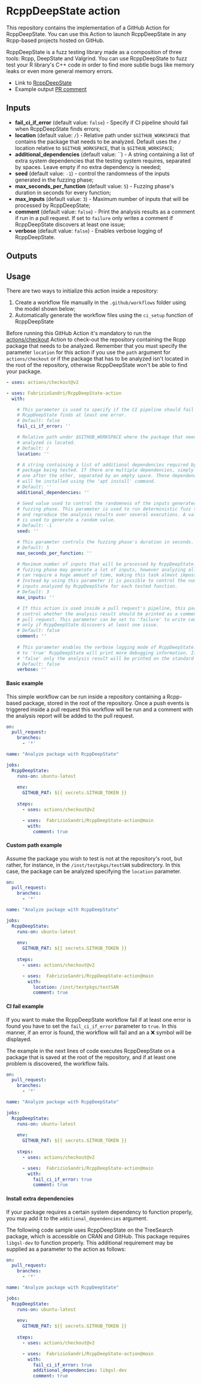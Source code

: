 # RcppDeepState action
This repository contains the implementation of a GitHub Action for RcppDeepState. You can use this Action to launch RcppDeepState in any Rcpp-based projects hosted on GitHub.

RcppDeepState is a fuzz testing library made as a composition of three tools: Rcpp, DeepState and Valgrind. You can use RcppDeepState to fuzz test your R library's C++ code in order to find more subtle bugs like memory leaks or even more general memory errors. 

* Link to [RcppDeepState](https://github.com/FabrizioSandri/RcppDeepState)
* Example output [PR comment](https://github.com/tdhock/binsegRcpp/pull/13#issuecomment-1198628365)

## Inputs
-   **fail_ci_if_error** (default value: `false`) - Specify if CI pipeline should fail when RcppDeepState finds errors;
-   **location** (default value: `/`) - Relative path under `$GITHUB_WORKSPACE` that contains the package that needs to be analyzed. Default uses the `/` location relative to `$GITHUB_WORKSPACE`, that is `$GITHUB_WORKSPACE`;
-   **additional_dependencies** (default value: ``) - A string containing a list of extra system dependencies that the testing system requires, separated by spaces. Leave empty if no extra dependency is needed;
-   **seed** (default value: `-1`) - control the randomness of the inputs generated in the fuzzing phase;
-   **max_seconds_per_function** (default value: `5`) - Fuzzing phase's duration in seconds for every function;
-   **max_inputs** (default value: `3`) - Maximum number of inputs that will be processed by RcppDeepState;
-   **comment** (default value: `false`) - Print the analysis results as a comment if run in a pull request. If set to `failure` only writes a comment if RcppDeepState discovers at least one issue;
-   **verbose** (default value: `false`) - Enables verbose logging of RcppDeepState.

## Outputs

## Usage
There are two ways to initialize this action inside a repository:
1. Create a workflow file manually in the `.github/workflows` folder using the model shown below; 
2. Automatically generate the workflow files using the `ci_setup` function of RcppDeepState

Before running this GitHub Action it's mandatory to run the [actions/checkout](https://github.com/actions/checkout) Action to check-out the repository containing the Rcpp package that needs to be analyzed. Remember that you must specify the parameter `location` for this action if you use the `path` argument for `actions/checkout` or if the package that has to be analyzed isn't located in the root of the repository, otherwise RcppDeepState won't be able to find your package.

```yaml
- uses: actions/checkout@v2

- uses: FabrizioSandri/RcppDeepState-action
  with:

    # This parameter is used to specify if the CI pipeline should fail when 
    # RcppDeepState finds at least one error.
    # Default: false
    fail_ci_if_error: ''

    # Relative path under $GITHUB_WORKSPACE where the package that needs to be
    # analyzed is located.
    # Default: / 
    location: ''

    # A string containing a list of additional dependencies required by the
    # package being tested. If there are multiple dependencies, simply put them 
    # one after the other, separated by an empty space. These dependencies
    # will be installed using the 'apt install' command.
    # Default: ''
    additional_dependencies: ''

    # Seed value used to control the randomness of the inputs generated in the 
    # fuzzing phase. This parameter is used to run deterministic fuzz testing 
    # and reproduce the analysis results over several executions. A value of -1
    # is used to generate a random value. 
    # Default: -1
    seed: ''

    # This parameter controls the fuzzing phase's duration in seconds. 
    # Default: 5
    max_seconds_per_function: ''

    # Maximum number of inputs that will be processed by RcppDeepState. The 
    # fuzzing phase may generate a lot of inputs, however analyzing all of them
    # can require a huge amount of time, making this task almost impossible.
    # Instead by using this parameter it is possible to control the number of 
    # inputs analyzed by RcppDeepState for each tested function. 
    # Default: 3
    max_inputs: ''

    # If this action is used inside a pull request's pipeline, this parameter
    # control whether the analysis result should be printed as a comment in the 
    # pull request. This parameter can be set to 'failure' to write comments
    # only if RcppDeepState discovers at least one issue.  
    # Default: false
    comment: ''
    
    # This parameter enables the verbose logging mode of RcppDeepState. If set 
    # to 'true' RcppDeepState will print more debugging information. If set to
    # 'false' only the analysis result will be printed on the standard output.
    # Default: false
    verbose: ''
```

#### Basic example
This simple workflow can be run inside a repository containing a Rcpp-based package, stored in the root of the repository. Once a push events is triggered inside a pull request this workflow will be run and a comment with the analysis report will be added to the pull request. 
```yaml
on:
  pull_request:
    branches: 
      - '*'

name: "Analyze package with RcppDeepState"

jobs:
  RcppDeepState:
    runs-on: ubuntu-latest
    
    env:
      GITHUB_PAT: ${{ secrets.GITHUB_TOKEN }}
      
    steps:      
      - uses: actions/checkout@v2 

      - uses:  FabrizioSandri/RcppDeepState-action@main
        with:
          comment: true
```

#### Custom path example
Assume the package you wish to test is not at the repository's root, but rather, for instance, in the `/inst/testpkgs/testSAN` subdirectory. In this case, the package can be analyzed specifying the `location` parameter. 

```yaml
on:
  pull_request:
    branches: 
      - '*'

name: "Analyze package with RcppDeepState"

jobs:
  RcppDeepState:
    runs-on: ubuntu-latest
    
    env:
      GITHUB_PAT: ${{ secrets.GITHUB_TOKEN }}
      
    steps:      
      - uses: actions/checkout@v2 

      - uses:  FabrizioSandri/RcppDeepState-action@main
        with:
          location: /inst/testpkgs/testSAN
          comment: true
```

#### CI fail example
If you want to make the RcppDeepState workflow fail if at least one error is found you have to set the `fail_ci_if_error` parameter to `true`. In this manner, if an error is found, the workflow will fail and an a :x: symbol will be displayed.

The example in the next lines of code executes RcppDeepState on a package that is saved at the root of the repository, and if at least one problem is discovered, the workflow fails. 

```yaml
on:
  pull_request:
    branches: 
      - '*'

name: "Analyze package with RcppDeepState"

jobs:
  RcppDeepState:
    runs-on: ubuntu-latest
    
    env:
      GITHUB_PAT: ${{ secrets.GITHUB_TOKEN }}
      
    steps:      
      - uses: actions/checkout@v2 

      - uses:  FabrizioSandri/RcppDeepState-action@main
        with:
          fail_ci_if_error: true
          comment: true
```

#### Install extra dependencies
If your package requires a certain system dependency to function properly, you may add it to the `additional_dependencies` argument.

The following code sample uses RcppDeepState on the TreeSearch package, which is accessible on CRAN and GitHub. This package requires `libgsl-dev` to function properly. This additional requirement may be supplied as a parameter to the action as follows: 

```yaml
on:
  pull_request:
    branches: 
      - '*'

name: "Analyze package with RcppDeepState"

jobs:
  RcppDeepState:
    runs-on: ubuntu-latest
    
    env:
      GITHUB_PAT: ${{ secrets.GITHUB_TOKEN }}
      
    steps:      
      - uses: actions/checkout@v2 

      - uses:  FabrizioSandri/RcppDeepState-action@main
        with:
          fail_ci_if_error: true
          additional_dependencies: libgsl-dev
          comment: true
```
